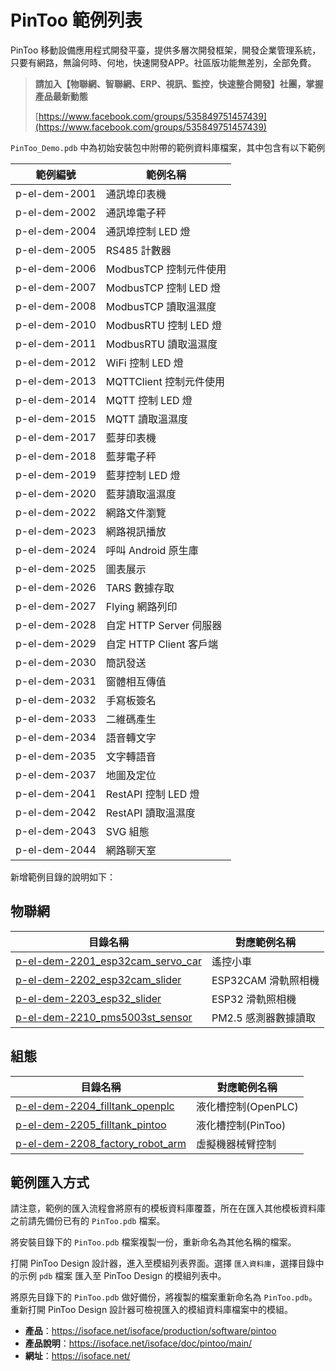 # PinToo 範例列表

PinToo 移動設備應用程式開發平臺，提供多層次開發框架，開發企業管理系統，只要有網路，無論何時、何地，快速開發APP。社區版功能無差別，全部免費。

> **請加入【物聯網、智聯網、ERP、視訊、監控，快速整合開發】社團，掌握產品最新動態**
>
> [https://www.facebook.com/groups/535849751457439](https://www.facebook.com/groups/535849751457439)

`PinToo_Demo.pdb` 中為初始安裝包中附帶的範例資料庫檔案，其中包含有以下範例

|範例編號|範例名稱|
|---|---|
|p-el-dem-2001|通訊埠印表機|
|p-el-dem-2002|通訊埠電子秤|
|p-el-dem-2004|通訊埠控制 LED 燈|
|p-el-dem-2005|RS485 計數器|
|p-el-dem-2006|ModbusTCP 控制元件使用|
|p-el-dem-2007|ModbusTCP 控制 LED 燈|
|p-el-dem-2008|ModbusTCP 讀取溫濕度|
|p-el-dem-2010|ModbusRTU 控制 LED 燈|
|p-el-dem-2011|ModbusRTU 讀取溫濕度|
|p-el-dem-2012|WiFi 控制 LED 燈|
|p-el-dem-2013|MQTTClient 控制元件使用|
|p-el-dem-2014|MQTT 控制 LED 燈|
|p-el-dem-2015|MQTT 讀取溫濕度|
|p-el-dem-2017|藍芽印表機|
|p-el-dem-2018|藍芽電子秤|
|p-el-dem-2019|藍芽控制 LED 燈|
|p-el-dem-2020|藍芽讀取溫濕度|
|p-el-dem-2022|網路文件瀏覽|
|p-el-dem-2023|網路視訊播放|
|p-el-dem-2024|呼叫 Android 原生庫|
|p-el-dem-2025|圖表展示|
|p-el-dem-2026|TARS 數據存取|
|p-el-dem-2027|Flying 網路列印|
|p-el-dem-2028|自定 HTTP Server 伺服器|
|p-el-dem-2029|自定 HTTP Client 客戶端|
|p-el-dem-2030|簡訊發送|
|p-el-dem-2031|窗體相互傳值|
|p-el-dem-2032|手寫板簽名|
|p-el-dem-2033|二維碼產生|
|p-el-dem-2034|語音轉文字|
|p-el-dem-2035|文字轉語音|
|p-el-dem-2037|地圖及定位|
|p-el-dem-2041|RestAPI 控制 LED 燈|
|p-el-dem-2042|RestAPI 讀取溫濕度|
|p-el-dem-2043|SVG 組態|
|p-el-dem-2044|網路聊天室|

新增範例目錄的說明如下：

## 物聯網

|目錄名稱|對應範例名稱|
|-------|------------|
|[p-el-dem-2201_esp32cam_servo_car](iot/p-el-dem-2201_esp32cam_servo_car/)|遙控小車|
|[p-el-dem-2202_esp32cam_slider](iot/p-el-dem-2202_esp32cam_slider/)|ESP32CAM 滑軌照相機|
|[p-el-dem-2203_esp32_slider](iot/p-el-dem-2203_esp32_slider/)|ESP32 滑軌照相機|
|[p-el-dem-2210_pms5003st_sensor](iot/p-el-dem-2210_pms5003st_sensor/)|PM2.5 感測器數據讀取|


## 組態

|目錄名稱|對應範例名稱|
|-------|------------|
|[p-el-dem-2204_filltank_openplc](scada/p-el-dem-2204_filltank_openplc/)|液化槽控制(OpenPLC)|
|[p-el-dem-2205_filltank_pintoo](scada/p-el-dem-2205_filltank_pintoo/)|液化槽控制(PinToo)|
|[p-el-dem-2208_factory_robot_arm](scada/p-el-dem-2208_factory_robot_arm/)|虛擬機器械臂控制|

## 範例匯入方式

請注意，範例的匯入流程會將原有的模板資料庫覆蓋，所在在匯入其他模板資料庫之前請先備份已有的 `PinToo.pdb` 檔案。

將安裝目錄下的 `PinToo.pdb` 檔案複製一份，重新命名為其他名稱的檔案。

打開 PinToo Design 設計器，進入至模組列表界面。選擇 `匯入資料庫`，選擇目錄中的示例 `pdb` 檔案 匯入至 PinToo Design 的模組列表中。

將原先目錄下的 `PinToo.pdb` 做好備份，將複製的檔案重新命名為 `PinToo.pdb`。重新打開 PinToo Design 設計器可檢視匯入的模組資料庫檔案中的模組。


* **產品**：https://isoface.net/isoface/production/software/pintoo
* **產品說明**：https://isoface.net/isoface/doc/pintoo/main/
* **網址**：https://isoface.net/